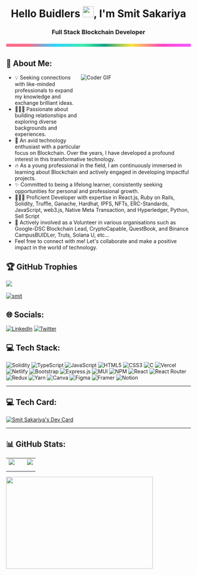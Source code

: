 <h1 align="center">Hello Buidlers <img src="https://raw.githubusercontent.com/MartinHeinz/MartinHeinz/master/wave.gif" width="30px" height="30px">, I'm Smit Sakariya</h1>
<h3 align="center">Full Stack Blockchain Developer</h3>

<img src="https://github.com/ArshErgon/ArshErgon/blob/main/assets/header/lineBar.png" width="100%" height="8px"/>

## 💫 About Me:

<img align="right" alt="Coder GIF" height="200" width="300" src="https://raw.githubusercontent.com/abhisheknaiidu/abhisheknaiidu/master/code.gif"/>

<ul>
<li>💡 Seeking connections with like-minded professionals to expand my knowledge and exchange brilliant ideas.</li>
<li>🧑‍🤝‍🧑 Passionate about building relationships and exploring diverse backgrounds and experiences.</li>
<li>🚀 An avid technology enthusiast with a particular focus on Blockchain. Over the years, I have developed a profound interest in this transformative technology.</li>
<li>🔥 As a young professional in the field, I am continuously immersed in learning about Blockchain and actively engaged in developing impactful projects.</li>
<li>✨ Committed to being a lifelong learner, consistently seeking opportunities for personal and professional growth.</li>
<li>👨🏻‍💻 Proficient Developer with expertise in React.js, Ruby on Rails, Solidity, Truffle, Ganache, Hardhat, IPFS, NFTs, ERC-Standards, JavaScript, web3.js, Native Meta Transaction, and Hyperledger, Python, Sell Script</li>
<li>🌟 Actively involved as a Volunteer in various organisations such as Google-DSC Blockchain Lead, CryptoCapable, QuestBook, and Binance CampusBUIDLer, Truts, Solana U, etc...</li>
<li>Feel free to connect with me! Let's collaborate and make a positive impact in the world of technology.</li>
</ul>

## 🏆 GitHub Trophies
![](https://github-profile-trophy.vercel.app/?username=urmaliyadivyanshu31&theme=radical&no-frame=true&no-bg=false&margin-w=4)

<p align="left"> <a href="https://twitter.com/SmitSakariya" target="blank"><img src="https://img.shields.io/twitter/follow/smitsakariya?logo=twitter&style=for-the-badge" alt="smit" /></a></p>
<!-- 
<div align="center">
  <h3><b>📍 Profile Visitor Count</b></h3>
</div> --> 
    
<!-- retro visitor counter -->  
<!-- <p align="center" >   
  <img src="https://profile-counter.glitch.me/smit-sakariya/count.svg" />  
</p> -->  


## 🌐 Socials:
[![LinkedIn](https://img.shields.io/badge/LinkedIn-%232986CC.svg?logo=LinkedIn&logoColor=white)](https://linkedin.com/in/smitsakariya) [![Twitter](https://img.shields.io/badge/Twitter-%231DA1F2.svg?logo=Twitter&logoColor=white)](https://twitter.com/SmitSakariya) 



## 💻 Tech Stack:
![Solidity](https://img.shields.io/badge/Solidity-%23363636.svg?style=for-the-badge&logo=solidity&logoColor=white) ![TypeScript](https://img.shields.io/badge/typescript-%23007ACC.svg?style=for-the-badge&logo=typescript&logoColor=white) ![JavaScript](https://img.shields.io/badge/javascript-%23323330.svg?style=for-the-badge&logo=javascript&logoColor=%23F7DF1E) ![HTML5](https://img.shields.io/badge/html5-%23E34F26.svg?style=for-the-badge&logo=html5&logoColor=white) ![CSS3](https://img.shields.io/badge/css3-%231572B6.svg?style=for-the-badge&logo=css3&logoColor=white) ![C](https://img.shields.io/badge/c-%2300599C.svg?style=for-the-badge&logo=c&logoColor=white) ![Vercel](https://img.shields.io/badge/vercel-%23000000.svg?style=for-the-badge&logo=vercel&logoColor=white) ![Netlify](https://img.shields.io/badge/netlify-%23000000.svg?style=for-the-badge&logo=netlify&logoColor=#00C7B7) ![Bootstrap](https://img.shields.io/badge/bootstrap-%23563D7C.svg?style=for-the-badge&logo=bootstrap&logoColor=white)  ![Express.js](https://img.shields.io/badge/express.js-%23404d59.svg?style=for-the-badge&logo=express&logoColor=%2361DAFB) ![MUI](https://img.shields.io/badge/MUI-%230081CB.svg?style=for-the-badge&logo=material-ui&logoColor=white) ![NPM](https://img.shields.io/badge/NPM-%23000000.svg?style=for-the-badge&logo=npm&logoColor=white) ![React](https://img.shields.io/badge/react-%2320232a.svg?style=for-the-badge&logo=react&logoColor=%2361DAFB) ![React Router](https://img.shields.io/badge/React_Router-CA4245?style=for-the-badge&logo=react-router&logoColor=white) ![Redux](https://img.shields.io/badge/redux-%23593d88.svg?style=for-the-badge&logo=redux&logoColor=white) ![Yarn](https://img.shields.io/badge/yarn-%232C8EBB.svg?style=for-the-badge&logo=yarn&logoColor=white) ![Canva](https://img.shields.io/badge/Canva-%2300C4CC.svg?style=for-the-badge&logo=Canva&logoColor=white) 	![Figma](https://img.shields.io/badge/figma-%23F24E1E.svg?style=for-the-badge&logo=figma&logoColor=white) ![Framer](https://img.shields.io/badge/Framer-black?style=for-the-badge&logo=framer&logoColor=blue) ![Notion](https://img.shields.io/badge/Notion-%23000000.svg?style=for-the-badge&logo=notion&logoColor=white)

---

## 💻 Tech Card:

 <a href="https://app.daily.dev/smitsakariya"><img src="https://api.daily.dev/devcards/v2/uvE2ap5ug.png?r=z39&type=default" width="356" alt="Smit Sakariya's Dev Card"/></a>
 
---

<h2>📊 GitHub Stats:</h2>
<table style="border-collapse: collapse; border: none;">
  <tr style="border: none;">
    <td style="border: none;">
      <img src="https://github-readme-stats.vercel.app/api?username=smit-sakariya&theme=radical&hide_border=true&include_all_commits=true&count_private=true" style="width: 100%; max-width: 400px; margin-right: 10px; margin-bottom: 10px;" />
    </td>
    <td style="border: none;">
      <img src="https://github-readme-streak-stats.herokuapp.com/?user=smit-sakariya&theme=radical&hide_border=true" style="width: 100%; max-width: 400px; margin-left: 10px; margin-bottom: 10px;" />
    </td>
  </tr>
</table>
<img align="center" src="https://github-readme-stats.vercel.app/api/top-langs/?username=smit-sakariya&theme=radical&hide_border=true&include_all_commits=true&count_private=true&layout=compact" height="250" width="400" />
</div>

<!-- Proudly created with GPRM ( https://gprm.itsvg.in ) -->

